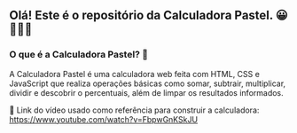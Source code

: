 ## Olá! Este é o repositório da Calculadora Pastel. 😀🩷🩵💜

### O que é a Calculadora Pastel? 🤔
A Calculadora Pastel é uma calculadora web feita com HTML, CSS e JavaScript que realiza operações básicas como somar, subtrair, multiplicar, dividir e descobrir o percentuais, além de limpar os resultados informados.
<br>

🔗 Link do vídeo usado como referência para construir a calculadora: https://www.youtube.com/watch?v=FbpwGnKSkJU
